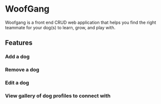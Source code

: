 # WoofGang

Woofgang is a front end CRUD web application that helps you find the right teammate for your dog(s) to learn, grow, and play with.

## Features

### Add a dog

### Remove a dog

### Edit a dog

### View gallery of dog profiles to connect with

